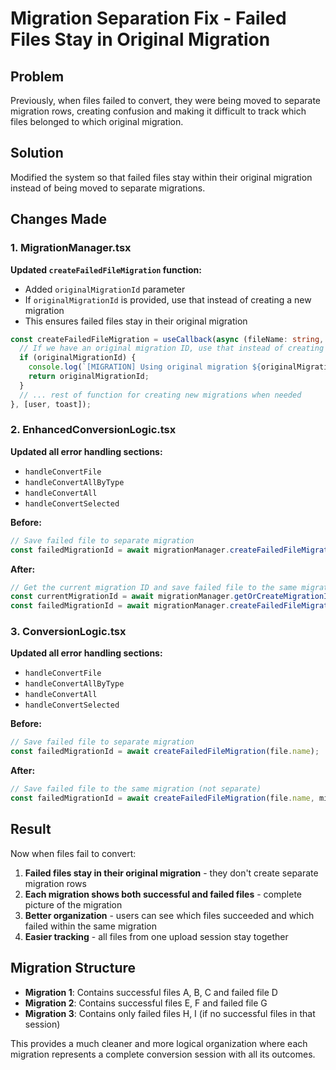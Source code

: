 # Migration Separation Fix - Failed Files Stay in Original Migration

## Problem
Previously, when files failed to convert, they were being moved to separate migration rows, creating confusion and making it difficult to track which files belonged to which original migration.

## Solution
Modified the system so that failed files stay within their original migration instead of being moved to separate migrations.

## Changes Made

### 1. MigrationManager.tsx
**Updated `createFailedFileMigration` function:**
- Added `originalMigrationId` parameter
- If `originalMigrationId` is provided, use that instead of creating a new migration
- This ensures failed files stay in their original migration

```typescript
const createFailedFileMigration = useCallback(async (fileName: string, originalMigrationId?: string): Promise<string | null> => {
  // If we have an original migration ID, use that instead of creating a new one
  if (originalMigrationId) {
    console.log(`[MIGRATION] Using original migration ${originalMigrationId} for failed file: ${fileName}`);
    return originalMigrationId;
  }
  // ... rest of function for creating new migrations when needed
}, [user, toast]);
```

### 2. EnhancedConversionLogic.tsx
**Updated all error handling sections:**
- `handleConvertFile`
- `handleConvertAllByType`
- `handleConvertAll`
- `handleConvertSelected`

**Before:**
```typescript
// Save failed file to separate migration
const failedMigrationId = await migrationManager.createFailedFileMigration(file.name);
```

**After:**
```typescript
// Get the current migration ID and save failed file to the same migration
const currentMigrationId = await migrationManager.getOrCreateMigrationId();
const failedMigrationId = await migrationManager.createFailedFileMigration(file.name, currentMigrationId);
```

### 3. ConversionLogic.tsx
**Updated all error handling sections:**
- `handleConvertFile`
- `handleConvertAllByType`
- `handleConvertAll`
- `handleConvertSelected`

**Before:**
```typescript
// Save failed file to separate migration
const failedMigrationId = await createFailedFileMigration(file.name);
```

**After:**
```typescript
// Save failed file to the same migration (not separate)
const failedMigrationId = await createFailedFileMigration(file.name, migrationId);
```

## Result
Now when files fail to convert:
1. **Failed files stay in their original migration** - they don't create separate migration rows
2. **Each migration shows both successful and failed files** - complete picture of the migration
3. **Better organization** - users can see which files succeeded and which failed within the same migration
4. **Easier tracking** - all files from one upload session stay together

## Migration Structure
- **Migration 1**: Contains successful files A, B, C and failed file D
- **Migration 2**: Contains successful files E, F and failed file G
- **Migration 3**: Contains only failed files H, I (if no successful files in that session)

This provides a much cleaner and more logical organization where each migration represents a complete conversion session with all its outcomes. 